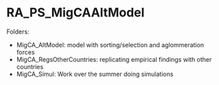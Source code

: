 # RA_PS_MigCAAltModel
Folders:
- MigCA_AltModel: model with sorting/selection and aglommeration forces
- MigCA_RegsOtherCountries: replicating empirical findings with other countries
- MigCA_Simul: Work over the summer doing simulations

